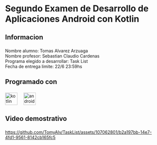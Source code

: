 <h1 align="left">Segundo Examen de Desarrollo de Aplicaciones Android con Kotlin</h1>

###

<p align="left"></p>

###

<h2 align="left">Informacion</h2>

###

<p align="left">Nombre alumno: Tomas Alvarez Arzuaga<br>Nombre profesor: Sebastian Claudio Cardenas<br>Programa elegido a desarrollar: Task List<br>Fecha de entrega limite: 22/6 23:59hs</p>

###

<h2 align="left">Programado con</h2>

###

<div align="left">
  <img src="https://cdn.jsdelivr.net/gh/devicons/devicon/icons/kotlin/kotlin-original.svg" height="40" alt="kotlin logo"  />
  <img width="12" />
  <img src="https://cdn.jsdelivr.net/gh/devicons/devicon/icons/androidstudio/androidstudio-original.svg" height="40" alt="androidstudio logo"  />
</div>

###

<h2 align="left">Video demostrativo</h2>

###



https://github.com/TomyAlv/TaskList/assets/107062801/b2a197bb-14e7-4fd1-9561-8142cb165fc5




###
